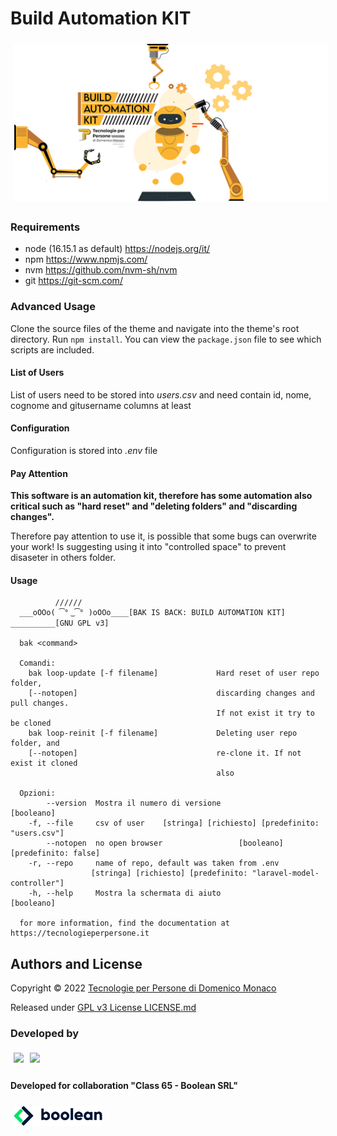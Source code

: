 # Build Automation KIT

<img  style="margin:5px" src="docs/build-automation-kit-cover.png" />

### Requirements

* node (16.15.1 as default) <https://nodejs.org/it/> 
* npm <https://www.npmjs.com/>
* nvm <https://github.com/nvm-sh/nvm>
* git <https://git-scm.com/>

### Advanced Usage

Clone the source files of the theme and navigate into the theme's root directory. Run `npm install`. You can view the `package.json` file to see which scripts are included.

#### List of Users
List of users need to be stored into *users.csv* and need contain id, nome, cognome and gitusername columns at least

#### Configuration
Configuration is stored into *.env* file

#### Pay Attention

**This software is an automation kit, therefore has some automation also critical such as "hard reset" and "deleting folders" and "discarding changes".** 

Therefore pay attention to use it, is possible that some bugs can overwrite your work! Is suggesting using it into "controlled space" to prevent disaseter in others folder.

#### Usage
          
              //////
      ___oOOo( ͡° ͜ ͡° )oOOo____[BAK IS BACK: BUILD AUTOMATION KIT] __________[GNU GPL v3]

      bak <command>

      Comandi:
        bak loop-update [-f filename]             Hard reset of user repo folder,
        [--notopen]                               discarding changes and pull changes.
                                                  If not exist it try to be cloned
        bak loop-reinit [-f filename]             Deleting user repo folder, and
        [--notopen]                               re-clone it. If not exist it cloned
                                                  also

      Opzioni:
            --version  Mostra il numero di versione                         [booleano]
        -f, --file     csv of user    [stringa] [richiesto] [predefinito: "users.csv"]
            --notopen  no open browser                 [booleano] [predefinito: false]
        -r, --repo     name of repo, default was taken from .env
                      [stringa] [richiesto] [predefinito: "laravel-model-controller"]
        -h, --help     Mostra la schermata di aiuto                         [booleano]

      for more information, find the documentation at https://tecnologieperpersone.it

## Authors and License
Copyright © 2022 [Tecnologie per Persone di Domenico Monaco](https://www.tecnologieperpersone.it) 

Released under [GPL v3 License LICENSE.md](LICENSE)

### Developed by 
[<img align="left" style="margin:5px" src="http://cdn.tecnologieperpersone.it/img/dmonaco_happy_hacking.png" height="32" />](https://blog.domenicomonaco.it)

[<img style="margin:5px" src="http://cdn.tecnologieperpersone.it/img/tecnologie-per-persone-logo.png" height="32" />](https://tecnologieperpersone.it)

#### Developed for collaboration "Class 65 - Boolean SRL"

[<img style="margin:5px" src="docs/boolean-logo.png" height="32" />](https://boolean.careers/)

